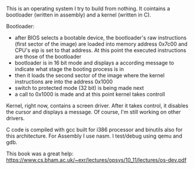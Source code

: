 This is an operating system I try to build from nothing.
It cointains a bootloader (written in assembly) and a kernel (written in C).

Bootloader:
  - after BIOS selects a bootable device, the bootloader's raw instructions (first sector of the image) are loaded into memory address 0x7c00 and CPU's eip is set to that address. At this point the executed instructions are those of the bootloader
  - bootloader is in 16 bit mode and displays a according message to indicate what stage the booting process is in
  - then it loads the second sector of the image where the kernel instructions are into the address 0x1000
  - switch to protected mode (32 bit) is being made next
  - a call to 0x1000 is made and at this point kernel takes controll

Kernel, right now, contains a screen driver. After it takes control, it disables the cursor and displays a message.
Of course, I'm still working on other drivers.

C code is compiled with gcc built for i386 processor and binutils also for this architecture. For Assembly I use nasm. I test/debug using qemu and gdb.

This book was a great help: https://www.cs.bham.ac.uk/~exr/lectures/opsys/10_11/lectures/os-dev.pdf
